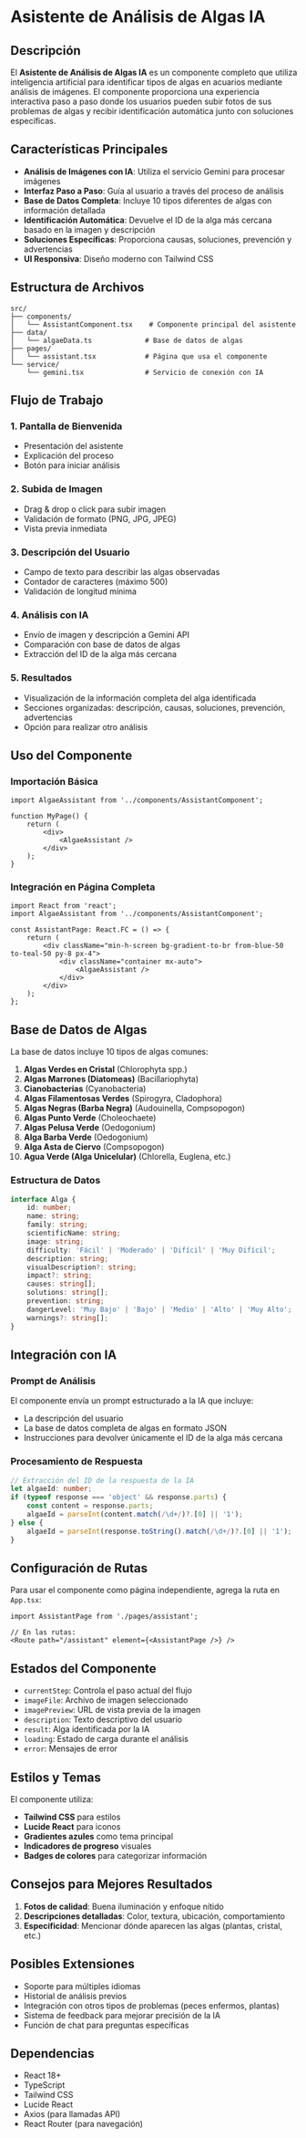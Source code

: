# Asistente de Análisis de Algas IA

## Descripción

El **Asistente de Análisis de Algas IA** es un componente completo que utiliza inteligencia artificial para identificar tipos de algas en acuarios mediante análisis de imágenes. El componente proporciona una experiencia interactiva paso a paso donde los usuarios pueden subir fotos de sus problemas de algas y recibir identificación automática junto con soluciones específicas.

## Características Principales

- **Análisis de Imágenes con IA**: Utiliza el servicio Gemini para procesar imágenes
- **Interfaz Paso a Paso**: Guía al usuario a través del proceso de análisis
- **Base de Datos Completa**: Incluye 10 tipos diferentes de algas con información detallada
- **Identificación Automática**: Devuelve el ID de la alga más cercana basado en la imagen y descripción
- **Soluciones Específicas**: Proporciona causas, soluciones, prevención y advertencias
- **UI Responsiva**: Diseño moderno con Tailwind CSS

## Estructura de Archivos

```
src/
├── components/
│   └── AssistantComponent.tsx    # Componente principal del asistente
├── data/
│   └── algaeData.ts             # Base de datos de algas
├── pages/
│   └── assistant.tsx            # Página que usa el componente
└── service/
    └── gemini.tsx               # Servicio de conexión con IA
```

## Flujo de Trabajo

### 1. Pantalla de Bienvenida
- Presentación del asistente
- Explicación del proceso
- Botón para iniciar análisis

### 2. Subida de Imagen
- Drag & drop o click para subir imagen
- Validación de formato (PNG, JPG, JPEG)
- Vista previa inmediata

### 3. Descripción del Usuario
- Campo de texto para describir las algas observadas
- Contador de caracteres (máximo 500)
- Validación de longitud mínima

### 4. Análisis con IA
- Envío de imagen y descripción a Gemini API
- Comparación con base de datos de algas
- Extracción del ID de la alga más cercana

### 5. Resultados
- Visualización de la información completa del alga identificada
- Secciones organizadas: descripción, causas, soluciones, prevención, advertencias
- Opción para realizar otro análisis

## Uso del Componente

### Importación Básica

```tsx
import AlgaeAssistant from '../components/AssistantComponent';

function MyPage() {
    return (
        <div>
            <AlgaeAssistant />
        </div>
    );
}
```

### Integración en Página Completa

```tsx
import React from 'react';
import AlgaeAssistant from '../components/AssistantComponent';

const AssistantPage: React.FC = () => {
    return (
        <div className="min-h-screen bg-gradient-to-br from-blue-50 to-teal-50 py-8 px-4">
            <div className="container mx-auto">
                <AlgaeAssistant />
            </div>
        </div>
    );
};
```

## Base de Datos de Algas

La base de datos incluye 10 tipos de algas comunes:

1. **Algas Verdes en Cristal** (Chlorophyta spp.)
2. **Algas Marrones (Diatomeas)** (Bacillariophyta)
3. **Cianobacterias** (Cyanobacteria)
4. **Algas Filamentosas Verdes** (Spirogyra, Cladophora)
5. **Algas Negras (Barba Negra)** (Audouinella, Compsopogon)
6. **Algas Punto Verde** (Choleochaete)
7. **Algas Pelusa Verde** (Oedogonium)
8. **Alga Barba Verde** (Oedogonium)
9. **Alga Asta de Ciervo** (Compsopogon)
10. **Agua Verde (Alga Unicelular)** (Chlorella, Euglena, etc.)

### Estructura de Datos

```typescript
interface Alga {
    id: number;
    name: string;
    family: string;
    scientificName: string;
    image: string;
    difficulty: 'Fácil' | 'Moderado' | 'Difícil' | 'Muy Difícil';
    description: string;
    visualDescription?: string;
    impact?: string;
    causes: string[];
    solutions: string[];
    prevention: string;
    dangerLevel: 'Muy Bajo' | 'Bajo' | 'Medio' | 'Alto' | 'Muy Alto';
    warnings?: string[];
}
```

## Integración con IA

### Prompt de Análisis

El componente envía un prompt estructurado a la IA que incluye:
- La descripción del usuario
- La base de datos completa de algas en formato JSON
- Instrucciones para devolver únicamente el ID de la alga más cercana

### Procesamiento de Respuesta

```typescript
// Extracción del ID de la respuesta de la IA
let algaeId: number;
if (typeof response === 'object' && response.parts) {
    const content = response.parts;
    algaeId = parseInt(content.match(/\d+/)?.[0] || '1');
} else {
    algaeId = parseInt(response.toString().match(/\d+/)?.[0] || '1');
}
```

## Configuración de Rutas

Para usar el componente como página independiente, agrega la ruta en `App.tsx`:

```tsx
import AssistantPage from './pages/assistant';

// En las rutas:
<Route path="/assistant" element={<AssistantPage />} />
```

## Estados del Componente

- `currentStep`: Controla el paso actual del flujo
- `imageFile`: Archivo de imagen seleccionado
- `imagePreview`: URL de vista previa de la imagen
- `description`: Texto descriptivo del usuario
- `result`: Alga identificada por la IA
- `loading`: Estado de carga durante el análisis
- `error`: Mensajes de error

## Estilos y Temas

El componente utiliza:
- **Tailwind CSS** para estilos
- **Lucide React** para iconos
- **Gradientes azules** como tema principal
- **Indicadores de progreso** visuales
- **Badges de colores** para categorizar información

## Consejos para Mejores Resultados

1. **Fotos de calidad**: Buena iluminación y enfoque nítido
2. **Descripciones detalladas**: Color, textura, ubicación, comportamiento
3. **Especificidad**: Mencionar dónde aparecen las algas (plantas, cristal, etc.)

## Posibles Extensiones

- Soporte para múltiples idiomas
- Historial de análisis previos
- Integración con otros tipos de problemas (peces enfermos, plantas)
- Sistema de feedback para mejorar precisión de la IA
- Función de chat para preguntas específicas

## Dependencias

- React 18+
- TypeScript
- Tailwind CSS
- Lucide React
- Axios (para llamadas API)
- React Router (para navegación)
